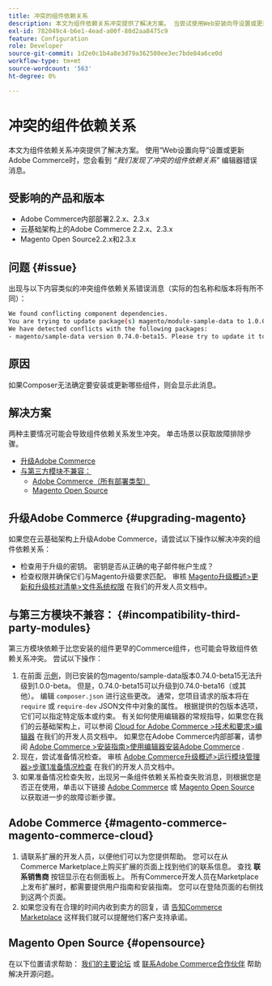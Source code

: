 ```yaml
---
title: 冲突的组件依赖关系
description: 本文为组件依赖关系冲突提供了解决方案。 当尝试使用Web安装向导设置或更新Adobe Commerce时，您会看到*“我们发现了冲突的组件依赖项”*编辑器错误消息。
exl-id: 782049c4-b6e1-4ead-a00f-80d2aa8475c9
feature: Configuration
role: Developer
source-git-commit: 1d2e0c1b4a8e3d79a362500ee3ec7bde84a6ce0d
workflow-type: tm+mt
source-wordcount: '563'
ht-degree: 0%

---
```


# 冲突的组件依赖关系

本文为组件依赖关系冲突提供了解决方案。 使用“Web设置向导”设置或更新Adobe Commerce时，您会看到 *“我们发现了冲突的组件依赖关系”* 编辑器错误消息。

## 受影响的产品和版本

* Adobe Commerce内部部署2.2.x、2.3.x
* 云基础架构上的Adobe Commerce 2.2.x、2.3.x
* Magento Open Source2.2.x和2.3.x


## 问题 {#issue}

出现与以下内容类似的冲突组件依赖关系错误消息（实际的包名称和版本将有所不同）：

```bash
We found conflicting component dependencies.
You are trying to update package(s) magento/module-sample-data to 1.0.0-beta
We have detected conflicts with the following packages:
- magento/sample-data version 0.74.0-beta15. Please try to update it to one of the following package versions: 0.74.0-beta16, 0.74.0-beta14, 0.74.0-beta13, 0.74.0-beta12, 0.74.0-beta11, 0.74.0-beta10, 0.74.0-beta9, 0.74.0-beta8, 0.74.0-beta7
```

## 原因

如果Composer无法确定要安装或更新哪些组件，则会显示此消息。

## 解决方案

两种主要情况可能会导致组件依赖关系发生冲突。 单击场景以获取故障排除步骤。

* [升级Adobe Commerce](#upgrading-magento)
* [与第三方模块不兼容：](#incompatibility-third-party-modules)
   * [Adobe Commerce（所有部署类型）](#magento-commerce-magento-commerce-cloud)
   * [Magento Open Source](#opensource)

## 升级Adobe Commerce {#upgrading-magento}

如果您在云基础架构上升级Adobe Commerce，请尝试以下操作以解决冲突的组件依赖关系：

* 检查用于升级的密钥。 密钥是否从正确的电子邮件帐户生成？
* 检查权限并确保它们与Magento升级要求匹配。 审核 [Magento升级概述>更新和升级核对清单>文件系统权限](https://devdocs.magento.com/guides/v2.3/comp-mgr/prereq/prereq_compman-checklist.html#perms) 在我们的开发人员文档中。

## 与第三方模块不兼容： {#incompatibility-third-party-modules}

第三方模块依赖于比您安装的组件更早的Commerce组件，也可能会导致组件依赖关系冲突。 尝试以下操作：

1. 在前面 [示例](#issue)，则已安装的包magento/sample-data版本0.74.0-beta15无法升级到1.0.0-beta。 但是，0.74.0-beta15可以升级到0.74.0-beta16（或其他）。 编辑 `composer.json` 进行这些更改。 通常，您项目请求的版本将在 `require` 或 `require-dev` JSON文件中对象的属性。 根据提供的包版本选项，它们可以指定特定版本或约束。 有关如何使用编辑器的常规指导，如果您在我们的云基础架构上，可以参阅 [Cloud for Adobe Commerce >技术和要求>编辑器](https://devdocs.magento.com/cloud/reference/cloud-composer.html#files) 在我们的开发人员文档中。 如果您在Adobe Commerce内部部署，请参阅 [Adobe Commerce >安装指南>使用编辑器安装Adobe Commerce](https://devdocs.magento.com/guides/v2.4/install-gde/composer.html) .
1. 现在，尝试准备情况检查。 审核 [Adobe Commerce升级概述>运行模块管理器>步骤1准备情况检查](https://devdocs.magento.com/guides/v2.3/comp-mgr/module-man/compman-readiness.html) 在我们的开发人员文档中。
1. 如果准备情况检查失败，出现另一条组件依赖关系检查失败消息，则根据您是否正在使用，单击以下链接 [Adobe Commerce](#magento-commerce-magento-commerce-cloud) 或 [Magento Open Source](#opensource) 以获取进一步的故障诊断步骤。

## Adobe Commerce {#magento-commerce-magento-commerce-cloud}

1. 请联系扩展的开发人员，以便他们可以为您提供帮助。 您可以在从Commerce Marketplace上购买扩展的页面上找到他们的联系信息。 查找 **联系销售商** 按钮显示在右侧面板上。 所有Commerce开发人员在Marketplace上发布扩展时，都需要提供用户指南和安装指南。 您可以在登陆页面的右侧找到这两个页面。
1. 如果您没有在合理的时间内收到卖方的回复，请 [告知Commerce Marketplace](https://marketplacesupport.magento.com/hc/en-us) 这样我们就可以提醒他们客户支持承诺。

## Magento Open Source {#opensource}

在以下位置请求帮助： [我们的主要论坛](https://community.magento.com/) 或 [联系Adobe Commerce合作伙伴](https://magento.com/find-a-partner) 帮助解决开源问题。
